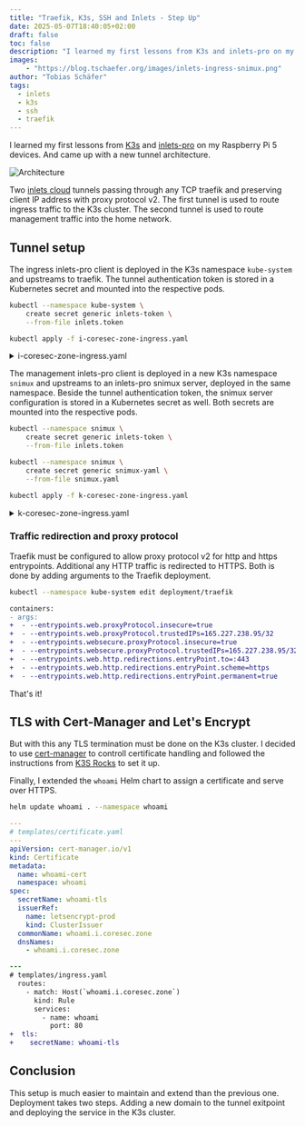 ```yaml
---
title: "Traefik, K3s, SSH and Inlets - Step Up"
date: 2025-05-07T18:40:05+02:00
draft: false
toc: false
description: "I learned my first lessons from K3s and inlets-pro on my Raspberry Pi 5 devices. And came up with a new tunnel architecture."
images:
    - "https://blog.tschaefer.org/images/inlets-ingress-snimux.png"
author: "Tobias Schäfer"
tags:
  - inlets
  - k3s
  - ssh
  - traefik
---
```


I learned my first lessons from [K3s](https://k3s.io) and
[inlets-pro](https://inlets.dev) on my Raspberry Pi 5 devices. And came up with
a new tunnel architecture.

![Architecture](/images/inlets-ingress-snimux.png)

Two [inlets cloud](https://inlets.dev/cloud/) tunnels passing through
any TCP traefik and preserving client IP address with proxy protocol v2.
The first tunnel is used to route ingress traffic to the K3s cluster.
The second tunnel is used to route management traffic into the home network.

## Tunnel setup

The ingress inlets-pro client is deployed in the K3s namespace `kube-system`
and upstreams to traefik. The tunnel authentication token is stored in a
Kubernetes secret and mounted into the respective pods.

```bash
kubectl --namespace kube-system \
    create secret generic inlets-token \
    --from-file inlets.token
```

```bash
kubectl apply -f i-coresec-zone-ingress.yaml
```

<details>
<summary>i-coresec-zone-ingress.yaml</summary>

```yaml
---
apiVersion: apps/v1
kind: Deployment
metadata:
  name: i-coresec-zone-inlets-client
  namespace: kube-system
spec:
  replicas: 3
  selector:
    matchLabels:
      app: i-coresec-zone-inlets-client
  template:
    metadata:
      labels:
        app: i-coresec-zone-inlets-client
    spec:
      volumes:
        - name: inlets-token
          secret:
            secretName: inlets-token
      containers:
        - name: i-coresec-zone-inlets-client
          image: ghcr.io/inlets/inlets-pro:0.10.3
          imagePullPolicy: IfNotPresent
          volumeMounts:
            - name: inlets-token
              mountPath: /etc/inlets.token
              subPath: inlets.token
              readOnly: true
          command: ["inlets-pro"]
          args:
            - "uplink"
            - "client"
            - "--url=wss://cambs1.uplink.inlets.dev/tobias-scha-fer/i-coresec-zone"
            - "--token-file=/etc/inlets.token"
            - "--upstream=80=traefik:80"
            - "--upstream=443=traefik:443"
          resources:
            requests:
              memory: "25Mi"
              cpu: "100m"
          securityContext:
            runAsUser: 1000
            runAsGroup: 1000
            runAsNonRoot: true
            allowPrivilegeEscalation: false
            capabilities:
              drop:
                - ALL
            readOnlyRootFilesystem: true
```

</details>

The management inlets-pro client is deployed in a new K3s namespace
`snimux` and upstreams to an inlets-pro snimux server, deployed in the same
namespace. Beside the tunnel authentication token, the snimux server
configuration is stored in a Kubernetes secret as well. Both secrets are mounted
into the respective pods.

```bash
kubectl --namespace snimux \
    create secret generic inlets-token \
    --from-file inlets.token
```

```bash
kubectl --namespace snimux \
    create secret generic snimux-yaml \
    --from-file snimux.yaml
```

```bash
kubectl apply -f k-coresec-zone-ingress.yaml
```

<details>
<summary>k-coresec-zone-ingress.yaml</summary>

```yaml
---
apiVersion: apps/v1
kind: Deployment
metadata:
  name: k-coresec-zone-inlets-client
  namespace: snimux
spec:
  replicas: 1
  selector:
    matchLabels:
      app: k-coresec-zone-inlets-client
  template:
    metadata:
      labels:
        app: k-coresec-zone-inlets-client
    spec:
      volumes:
        - name: inlets-token
          secret:
            secretName: inlets-token
      containers:
        - name: k-coresec-zone-inlets-client
          image: ghcr.io/inlets/inlets-pro:0.10.3
          imagePullPolicy: IfNotPresent
          volumeMounts:
            - name: inlets-token
              mountPath: /etc/inlets.token
              subPath: inlets.token
              readOnly: true
          command: ["inlets-pro"]
          args:
            - "uplink"
            - "client"
            - "--url=wss://cambs1.uplink.inlets.dev/tobias-scha-fer/k-coresec-zone"
            - "--token-file=/etc/inlets.token"
            - "--upstream=443=k-coresec-zone-inlets-snimux:8443"
          resources:
            requests:
              memory: "25Mi"
              cpu: "100m"
          securityContext:
            runAsUser: 1000
            runAsGroup: 1000
            runAsNonRoot: true
            allowPrivilegeEscalation: false
            capabilities:
              drop:
                - ALL
            readOnlyRootFilesystem: true
---
apiVersion: apps/v1
kind: Deployment
metadata:
  name: k-coresec-zone-inlets-snimux
  namespace: snimux
spec:
  replicas: 1
  selector:
    matchLabels:
      app: k-coresec-zone-inlets-snimux
  template:
    metadata:
      labels:
        app: k-coresec-zone-inlets-snimux
    spec:
      volumes:
        - name: snimux-yaml
          secret:
            secretName: snimux-yaml
      containers:
        - name: k-coresec-zone-inlets-snimux
          image: ghcr.io/inlets/inlets-pro:0.10.3
          imagePullPolicy: IfNotPresent
          ports:
            - containerPort: 8443
          livenessProbe:
            tcpSocket:
              port: 8443
            initialDelaySeconds: 5
            periodSeconds: 10
          readinessProbe:
            tcpSocket:
              port: 8443
            initialDelaySeconds: 3
            periodSeconds: 5
          volumeMounts:
            - name: snimux-yaml
              mountPath: /etc/snimux.yaml
              subPath: snimux.yaml
              readOnly: true
          command: ["inlets-pro"]
          args:
            - "snimux"
            - "server"
            - "--data-addr=0.0.0.0:"
            - "--port=8443"
            - "--proxy-protocol=v2"
            - "/etc/snimux.yaml"
          resources:
            requests:
              memory: "25Mi"
              cpu: "100m"
          securityContext:
            runAsUser: 1000
            runAsGroup: 1000
            runAsNonRoot: true
            allowPrivilegeEscalation: false
            capabilities:
              drop:
                - ALL
            readOnlyRootFilesystem: true
---
apiVersion: v1
kind: Service
metadata:
  name: k-coresec-zone-inlets-snimux
  namespace: snimux
spec:
  selector:
    app: k-coresec-zone-inlets-snimux
  ports:
    - protocol: TCP
      port: 8443
      targetPort: 8443
  type: ClusterIP
```

</details>

### Traffic redirection and proxy protocol

Traefik must be configured to allow proxy protocol v2 for http and https
entrypoints. Additional any HTTP traffic is redirected to HTTPS.
Both is done by adding arguments to the Traefik deployment.

```bash
kubectl --namespace kube-system edit deployment/traefik
```

```diff
containers:
- args:
+  - --entrypoints.web.proxyProtocol.insecure=true
+  - --entrypoints.web.proxyProtocol.trustedIPs=165.227.238.95/32
+  - --entrypoints.websecure.proxyProtocol.insecure=true
+  - --entrypoints.websecure.proxyProtocol.trustedIPs=165.227.238.95/32
+  - --entrypoints.web.http.redirections.entryPoint.to=:443
+  - --entrypoints.web.http.redirections.entryPoint.scheme=https
+  - --entrypoints.web.http.redirections.entryPoint.permanent=true
```

That's it! 

## TLS with Cert-Manager and Let's Encrypt

But with this any TLS termination must be done on the K3s cluster. I decided to
use [cert-manager](https://cert-manager.io) to controll certificate handling
and followed the instructions from
[K3S Rocks](https://k3s.rocks/https-cert-manager-letsencrypt/) to set it up.

Finally, I extended the `whoami` Helm chart to assign a certificate and serve
over HTTPS.

```bash
helm update whoami . --namespace whoami
```

```yaml
---
# templates/certificate.yaml
---
apiVersion: cert-manager.io/v1
kind: Certificate
metadata:
  name: whoami-cert
  namespace: whoami
spec:
  secretName: whoami-tls
  issuerRef:
    name: letsencrypt-prod
    kind: ClusterIssuer
  commonName: whoami.i.coresec.zone
  dnsNames:
    - whoami.i.coresec.zone
```

```diff
---
# templates/ingress.yaml
  routes:
    - match: Host(`whoami.i.coresec.zone`)
      kind: Rule
      services:
        - name: whoami
          port: 80
+  tls:
+    secretName: whoami-tls
```

## Conclusion

This setup is much easier to maintain and extend than the previous one.
Deployment takes two steps. Adding a new domain to the tunnel exitpoint and
deploying the service in the K3s cluster.
